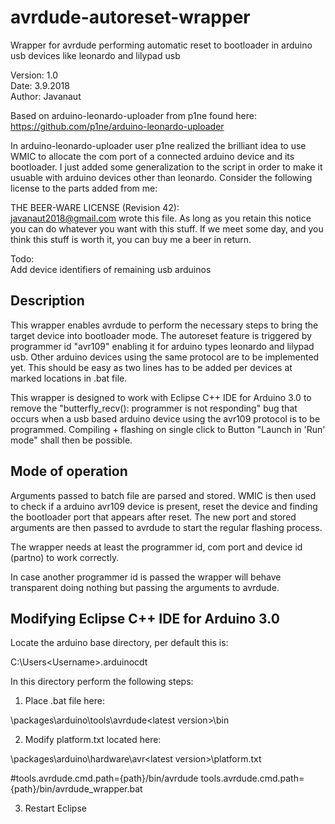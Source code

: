 # avrdude-autoreset-wrapper
Wrapper for avrdude performing automatic reset to bootloader in arduino usb devices like leonardo and lilypad usb

Version: 1.0<br/>
Date: 3.9.2018<br/>
Author: Javanaut<br/>

Based on arduino-leonardo-uploader from p1ne found here:<br/>
https://github.com/p1ne/arduino-leonardo-uploader

In arduino-leonardo-uploader user p1ne realized the brilliant idea to use WMIC to allocate the com port of a connected arduino device and its bootloader. I just added some generalization to the script in order to make it usuable with arduino devices other than leonardo. Consider the following license to the parts added from me:

THE BEER-WARE LICENSE (Revision 42):<br/>
<javanaut2018@gmail.com> wrote this file. As long as you retain this notice you can do whatever you want with this stuff. If we meet some day, and you think this stuff is worth it, you can buy me a beer in return.

Todo:<br/>
Add device identifiers of remaining usb arduinos

Description
-----------

This wrapper enables avrdude to perform the necessary steps to bring the target device into bootloader mode. The autoreset feature is triggered by programmer id "avr109" enabling it for arduino types leonardo and lilypad usb. Other arduino devices using the same protocol are to be implemented yet. This should be easy as two lines has to be added per devices at marked locations in .bat file.

This wrapper is designed to work with Eclipse C++ IDE for Arduino 3.0 to remove the "butterfly_recv(): programmer is not responding" bug that occurs when a usb based arduino device using the avr109 protocol is to be programmed. Compiling + flashing on single click to Button "Launch in 'Run' mode" shall then be possible.

Mode of operation
-----------------

Arguments passed to batch file are parsed and stored. WMIC is then used to check if a arduino avr109 device is present, reset the device and finding the bootloader port that appears after reset. The new port and stored arguments are then passed to avrdude to start the regular flashing process.

The wrapper needs at least the programmer id, com port and device id (partno) to work correctly.

In case another programmer id is passed the wrapper will behave transparent doing nothing but passing the arguments to avrdude.

Modifying Eclipse C++ IDE for Arduino 3.0
-----------------------------------------

Locate the arduino base directory, per default this is:

C:\Users\<Username>\.arduinocdt

In this directory perform the following steps:

1. Place .bat file here:

\packages\arduino\tools\avrdude\<latest version>\bin

2. Modify platform.txt located here:

\packages\arduino\hardware\avr\<latest version>\platform.txt

#tools.avrdude.cmd.path={path}/bin/avrdude
tools.avrdude.cmd.path={path}/bin/avrdude_wrapper.bat

3. Restart Eclipse
